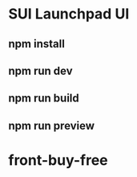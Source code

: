 # SUI Launchpad UI

## npm install

## npm run dev

## npm run build

## npm run preview
# front-buy-free
